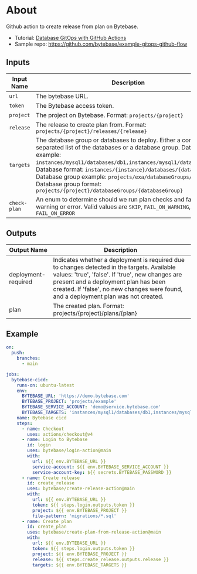 # About

Github action to create release from plan on Bytebase.

- Tutorial:
  [Database GitOps with GitHub Actions](https://www.bytebase.com/docs/tutorials/gitops-github-workflow/)
- Sample repo: https://github.com/bytebase/example-gitops-github-flow

## Inputs

| Input Name   | Description                                                                                                                                                                                                                                                                                                                                                                                              | Required | Default |
| ------------ | -------------------------------------------------------------------------------------------------------------------------------------------------------------------------------------------------------------------------------------------------------------------------------------------------------------------------------------------------------------------------------------------------------- | -------- | ------- |
| `url`        | The bytebase URL.                                                                                                                                                                                                                                                                                                                                                                                        | Yes      |         |
| `token`      | The Bytebase access token.                                                                                                                                                                                                                                                                                                                                                                               | Yes      |         |
| `project`    | The project on Bytebase. Format: `projects/{project}`                                                                                                                                                                                                                                                                                                                                                    | Yes      |         |
| `release`    | The release to create plan from. Format: `projects/{project}/releases/{release}`                                                                                                                                                                                                                                                                                                                         | Yes      |         |
| `targets`    | The database group or databases to deploy. Either a comma separated list of the databases or a database group. Databases example: `instances/mysql1/databases/db1,instances/mysql1/databases/db2`. Database format: `instances/{instance}/databases/{database}` Database group example: `projects/exa/databaseGroups/mygroup` Database group format: `projects/{project}/databaseGroups/{databaseGroup}` | Yes      |         |
| `check-plan` | An enum to determine should we run plan checks and fail on warning or error. Valid values are `SKIP`, `FAIL_ON_WARNING`, `FAIL_ON_ERROR`                                                                                                                                                                                                                                                                 | No       | `SKIP`  |

## Outputs

| Output Name         | Description                                                                                                                                                                                                                                                                    |
| ------------------- | ------------------------------------------------------------------------------------------------------------------------------------------------------------------------------------------------------------------------------------------------------------------------------ |
| deployment-required | Indicates whether a deployment is required due to changes detected in the targets. Available values: 'true', 'false'. If 'true', new changes are present and a deployment plan has been created. If 'false', no new changes were found, and a deployment plan was not created. |
| plan                | The created plan. Format: projects/{project}/plans/{plan}                                                                                                                                                                                                                      |

## Example

```yaml
on:
  push:
    branches:
      - main

jobs:
  bytebase-cicd:
    runs-on: ubuntu-latest
    env:
      BYTEBASE_URL: 'https://demo.bytebase.com'
      BYTEBASE_PROJECT: 'projects/example'
      BYTEBASE_SERVICE_ACCOUNT: 'demo@service.bytebase.com'
      BYTEBASE_TARGETS: 'instances/mysql1/databases/db1,instances/mysql1/databases/db2'
    name: Bytebase cicd
    steps:
      - name: Checkout
        uses: actions/checkout@v4
      - name: Login to Bytebase
        id: login
        uses: bytebase/login-action@main
        with:
          url: ${{ env.BYTEBASE_URL }}
          service-account: ${{ env.BYTEBASE_SERVICE_ACCOUNT }}
          service-account-key: ${{ secrets.BYTEBASE_PASSWORD }}
      - name: Create release
        id: create_release
        uses: bytebase/create-release-action@main
        with:
          url: ${{ env.BYTEBASE_URL }}
          token: ${{ steps.login.outputs.token }}
          project: ${{ env.BYTEBASE_PROJECT }}
          file-pattern: 'migrations/*.sql'
      - name: Create plan
        id: create_plan
        uses: bytebase/create-plan-from-release-action@main
        with:
          url: ${{ env.BYTEBASE_URL }}
          token: ${{ steps.login.outputs.token }}
          project: ${{ env.BYTEBASE_PROJECT }}
          release: ${{ steps.create_release.outputs.release }}
          targets: ${{ env.BYTEBASE_TARGETS }}
```
